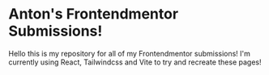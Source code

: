 # Anton's Frontendmentor Submissions!

Hello this is my repository for all of my Frontendmentor submissions! I'm currently using React, Tailwindcss and Vite to try and recreate these pages!